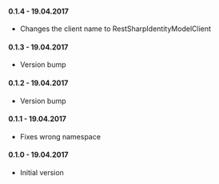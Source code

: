 #### 0.1.4 - 19.04.2017
* Changes the client name to RestSharpIdentityModelClient

#### 0.1.3 - 19.04.2017
* Version bump 

#### 0.1.2 - 19.04.2017
* Version bump 

#### 0.1.1 - 19.04.2017
* Fixes wrong namespace

#### 0.1.0 - 19.04.2017
* Initial version
